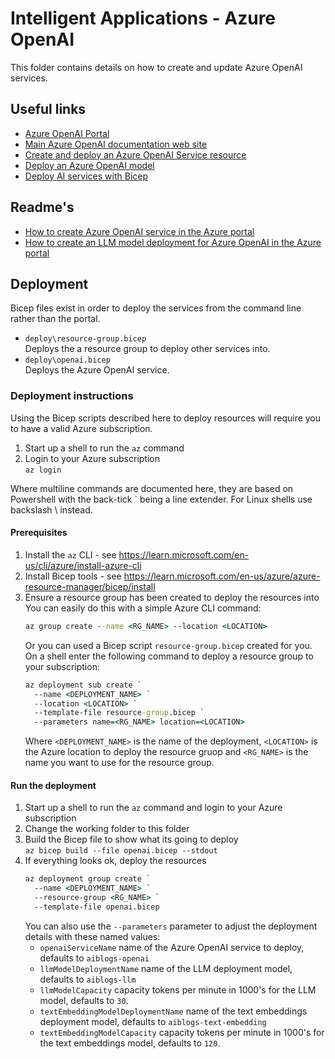 # Intelligent Applications - Azure OpenAI

This folder contains details on how to create and update Azure OpenAI services.

## Useful links

* [Azure OpenAI Portal](https://oai.azure.com)
* [Main Azure OpenAI documentation web site](https://learn.microsoft.com/en-us/azure/ai-services/openai)
* [Create and deploy an Azure OpenAI Service resource](https://learn.microsoft.com/en-us/azure/ai-services/openai/how-to/create-resource)
* [Deploy an Azure OpenAI model](https://learn.microsoft.com/en-us/azure/ai-services/openai/how-to/create-resource#deploy-a-model)
* [Deploy AI services with Bicep](https://learn.microsoft.com/en-us/azure/ai-services/create-account-bicep)

## Readme's

* [How to create Azure OpenAI service in the Azure portal](./create-azureopenai-service/README.md)
* [How to create an LLM model deployment for Azure OpenAI in the Azure portal](./create-openai-deployment/README.md)

## Deployment

Bicep files exist in order to deploy the services from the command line rather than the portal.

* `deploy\resource-group.bicep`<br/>
Deploys the a resource group to deploy other services into.
* `deploy\openai.bicep`<br/>
Deploys the Azure OpenAI service.

### Deployment instructions

Using the Bicep scripts described here to deploy resources will require you to have a valid Azure subscription.

1. Start up a shell to run the `az` command
1. Login to your Azure subscription<br/>
`az login`

Where multiline commands are documented here, they are based on Powershell with the back-tick ` being a line extender. For Linux shells use backslash \ instead.

#### Prerequisites

1. Install the `az` CLI - see https://learn.microsoft.com/en-us/cli/azure/install-azure-cli
1. Install Bicep tools - see https://learn.microsoft.com/en-us/azure/azure-resource-manager/bicep/install
1. Ensure a resource group has been created to deploy the resources into<br/>
   You can easily do this with a simple Azure CLI command:<br/>
   ```bat
   az group create --name <RG_NAME> --location <LOCATION>
   ```
   Or you can used a Bicep script `resource-group.bicep` created for you.
   On a shell enter the following command to deploy a resource group to your subscription:
   ```bat
   az deployment sub create `
     --name <DEPLOYMENT_NAME> `
     --location <LOCATION> `
     --template-file resource-group.bicep `
     --parameters name=<RG_NAME> location=<LOCATION>
   ```
   Where `<DEPLOYMENT_NAME>` is the name of the deployment, `<LOCATION>` is the Azure location to deploy the resource gruop and `<RG_NAME>` is the name you want to use for the resource group.

#### Run the deployment

1. Start up a shell to run the `az` command and login to your Azure subscription
1. Change the working folder to this folder
1. Build the Bicep file to show what its going to deploy<br/>
   `az bicep build --file openai.bicep --stdout`
1. If everything looks ok, deploy the resources
   ```bat
   az deployment group create `
     --name <DEPLOYMENT_NAME> `
     --resource-group <RG_NAME> `
     --template-file openai.bicep
   ```
   You can also use the `--parameters` parameter to adjust the deployment details with these named values:
   * `openaiServiceName` name of the Azure OpenAI service to deploy, defaults to `aiblogs-openai`
   * `llmModelDeploymentName` name of the LLM deployment model, defaults to `aiblogs-llm`
   * `llmModelCapacity` capacity tokens per minute in 1000's for the LLM model, defaults to `30`.
   * `textEmbeddingModelDeploymentName` name of the text embeddings deployment model, defaults to `aiblogs-text-embedding`
   * `textEmbeddingModelCapacity` capacity tokens per minute in 1000's for the text embeddings model, defaults to `120`.

